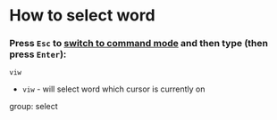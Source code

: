 # How to select word

### Press `Esc` to [switch to command mode](/vim/how-to-switch-to-command-mode) and then type (then press `Enter`):

```text
viw
```

- `viw` - will select word which cursor is currently on

group: select


